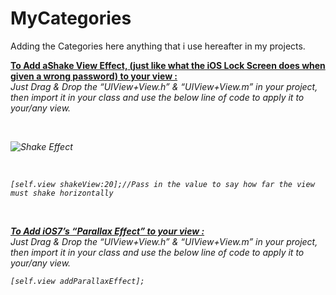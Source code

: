 MyCategories
============

Adding the Categories here anything that i use hereafter in my projects.



<b><u> To Add aShake View Effect, (just like what the iOS Lock Screen does when given a wrong password)  to your view : </u></b><br/>
<i> Just Drag & Drop the “UIView+View.h” & “UIView+View.m” in your project, then import it in your class and use the below line of code to apply it to your/any view. </b>

<br>

![Shake Effect](https://raw.github.com/saru2020/MyCategories/master/Categories/My%20Categories/shake.gif)

<br>

    [self.view shakeView:20];//Pass in the value to say how far the view must shake horizontally


<br>

<b><u> To Add iOS7’s “Parallax Effect” to your view : </u></b><br/>
<i> Just Drag & Drop the “UIView+View.h” & “UIView+View.m” in your project, then import it in your class and use the below line of code to apply it to your/any view. </b>

    [self.view addParallaxEffect];
